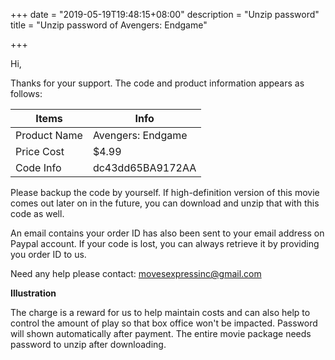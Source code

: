 +++
date = "2019-05-19T19:48:15+08:00"
description = "Unzip password"
title = "Unzip password of Avengers: Endgame"

+++

Hi,

Thanks for your support. The code and product information appears as follows:

| Items        | Info              |
| ------------ | ----------------- |
| Product Name | Avengers: Endgame |
| Price Cost   | $4.99             |
| Code Info    | dc43dd65BA9172AA  |

Please backup the code by yourself. If high-definition version of this movie comes out later on in the future, you can download and unzip that with this code as well.

An email contains your order ID has also been sent to your email address on Paypal account. If your code is lost, you can always retrieve it by providing you order ID to us.

Need any help please contact: movesexpressinc@gmail.com

**Illustration**

The charge is a reward for us to help maintain costs and can also help to control the amount of play so that box office won't be impacted.
Password will shown automatically after payment.
The entire movie package needs password to unzip after downloading.

